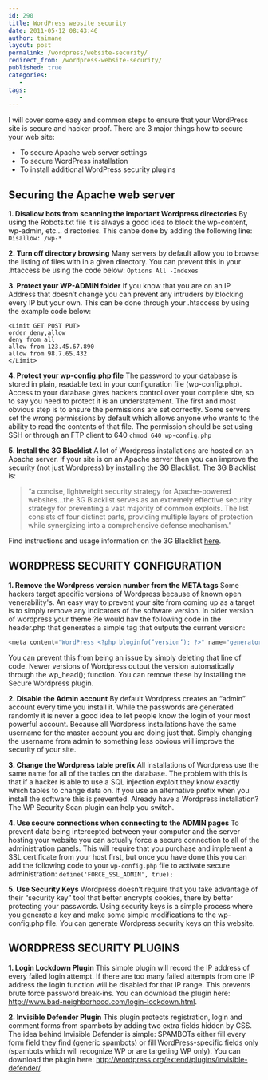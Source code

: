 ```yaml
---
id: 290
title: WordPress website security
date: 2011-05-12 08:43:46
author: taimane
layout: post
permalink: /wordpress/website-security/
redirect_from: /wordpress-website-security/
published: true
categories:
   -
tags:
   -
---
```

I will cover some easy and common steps to ensure that your WordPress site is secure and hacker proof. There are 3 major things how to secure your web site: 

* To secure Apache web server settings
* To secure WordPress installation
* To install additional WordPress security plugins

## Securing the Apache web server
<strong>1. Disallow bots from scanning the important Wordpress directories</strong>
By using the Robots.txt file it is always a good idea to block the wp-content, wp-admin, etc... directories. This canbe done by adding the following line:
<code>Disallow: /wp-*</code>

<strong>2. Turn off directory browsing</strong>
Many servers by default allow you to browse the listing of files with in a given directory.  You can prevent this in your .htaccess be using the code below:
<code>Options All -Indexes</code>

<strong>3. Protect your WP-ADMIN folder</strong>
If you know that you are on an IP Address that doesn’t change you can prevent any intruders by blocking every IP but your own. This can be done through your .htaccess by using the example code below:
```
<Limit GET POST PUT>
order deny,allow
deny from all
allow from 123.45.67.890
allow from 98.7.65.432
</Limit>
```

<strong>4. Protect your wp-config.php file</strong>
The password to your database is stored in plain, readable text in your configuration file (wp-config.php). Access to your database gives hackers control over your complete site, so to say you need to protect it is an understatement. The first and most obvious step is to ensure the permissions are set correctly. Some servers set the wrong permissions by default which allows anyone who wants to the ability to read the contents of that file. The permission should be set using SSH or through an FTP client to 640
<code>chmod 640 wp-config.php</code>

<strong>5. Install the 3G Blacklist</strong>
A lot of Wordpress installations are hosted on an Apache server. If your site is on an Apache server then you can improve the security (not just Wordpress) by installing the 3G Blacklist. The 3G Blacklist is:


<blockquote>“a concise, lightweight security strategy for Apache-powered websites...the 3G Blacklist serves as an extremely effective security strategy for preventing a vast majority of common exploits. The list consists of four distinct parts, providing multiple layers of protection while synergizing into a comprehensive defense mechanism.”</blockquote>


Find instructions and usage information on the 3G Blacklist <a rel="nofollow" href="http://perishablepress.com/press/2008/05/13/perishable-press-3g-blacklist/">here</a>.

## WORDPRESS SECURITY CONFIGURATION

<strong>1. Remove the Wordpress version number from the META tags</strong>
Some hackers target specific versions of Wordpress because of known open venerability's.  An easy way to prevent your site from coming up as a target is to simply remove any indicators of the software version. In older version of wordpress your theme ?le would hav the following code in the header.php that generates a simple tag that outputs the current version:

```php
<meta content="WordPress <?php bloginfo(’version’); ?>" name="generator" />
```

You can prevent this from being an issue by simply deleting that line of code.
Newer versions of Wordpress output the version automatically through the wp_head(); function. You can remove these by installing the Secure Wordpress plugin. 

<strong>2. Disable the Admin account</strong>
By default Wordpress creates an “admin” account every time you install it. While the passwords are generated randomly it is never a good idea to let people know the login of your most powerful account. Because all Wordpress installations have the same username for the master account you are doing just that. Simply changing the username from admin to something less obvious will improve the security of your site.

<strong>3. Change the Wordpress table prefix</strong>
All installations of Wordpress use the same name for all of the tables on the database. The problem with this is that if a hacker is able to use a SQL injection exploit they know exactly which tables to change data on. If you use an alternative prefix when you install the software this is prevented. Already have a Wordpress installation? The WP Security Scan plugin can help you switch.

<strong>4. Use secure connections when connecting to the ADMIN pages</strong>
To prevent data being intercepted between your computer and the server hosting your website you can actually force a secure connection to all of the administration panels. This will require that you purchase and implement a SSL certificate from your host first, but once you have done this you can add the following code to your `wp-config.php` file to activate secure administration:
<code>define('FORCE_SSL_ADMIN', true);</code>

<strong>5. Use Security Keys</strong>
Wordpress doesn’t require that you take advantage of their “security key” tool that better encrypts cookies, there by better protecting your passwords. Using security keys is a simple process where you generate a key and make some simple modifications to the wp-config.php file.
You can generate Wordpress security keys on this website.
 
## WORDPRESS SECURITY PLUGINS

<strong>1. Login Lockdown Plugin</strong>
This simple plugin will record the IP address of every failed login attempt. If there are too many failed attempts from one IP address the login function will be disabled for that IP range. This prevents brute force password break-ins. You can download the plugin here: http://www.bad-neighborhood.com/login-lockdown.html.

<strong>2. Invisible Defender Plugin</strong>
This plugin protects registration, login and comment forms from spambots by adding two extra fields hidden by CSS. The idea behind Invisible Defender is simple: SPAMBOTs either fill every form field they find (generic spambots) or fill WordPress-specific fields only (spambots which will recognize WP or are targeting WP only). You can download the plugin here: http://wordpress.org/extend/plugins/invisible-defender/.

  
